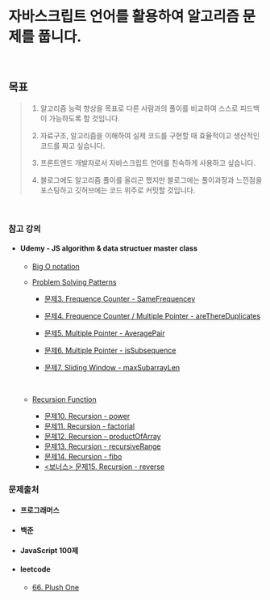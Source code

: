 # 자바스크립트 언어를 활용하여 알고리즘 문제를 풉니다.

<br>

## 목표

> 1. 알고리즘 능력 향상을 목표로 다른 사람과의 풀이를 비교하여 스스로 피드백이 가능하도록 할 것입니다.
>
> 2. 자료구조, 알고리즘을 이해하여 실제 코드를 구현할 때 효율적이고 생산적인 코드를 짜고 싶습니다.
>
> 3. 프론트엔드 개발자로서 자바스크립트 언어를 친숙하게 사용하고 싶습니다.
>
> 4. 블로그에도 알고리즘 풀이를 올리곤 했지만 블로그에는 풀이과정과 느낀점을 포스팅하고 깃허브에는 코드 위주로 커밋할 것입니다.

<br>

### 참고 강의

- #### Udemy - JS algorithm & data structuer master class

  - <a href='./udemy-algorithm&data-structure/bigO.md'>Big O notation</a>
  - <a href='./udemy-algorithm&data-structure/psPatterns.md'>Problem Solving Patterns</a>

    - <a href='./udemy-algorithm&data-structure/sameFrequency-my-answer.js'>문제3. Frequence Counter - SameFrequencey</a>
    - <a href='./udemy-algorithm&data-structure/areThereDuplicates-my-answer.js'>문제4. Frequence Counter / Multiple Pointer - areThereDuplicates</a>
    - <a href='./udemy-algorithm&data-structure/averagePair-my-answer.js'>문제5. Multiple Pointer - AveragePair</a>
    - <a href='./udemy-algorithm&data-structure/isSubsequence-my-answer.js'>문제6. Multiple Pointer - isSubsequence</a>
    - <a href='./udemy-algorithm&data-structure/maxSubarraySum-my-answer.js'>문제7. Sliding Window - maxSubarrayLen</a>

      <br>

  - <a href='./udemy-algorithm&data-structure/recursion/recursion.md'>Recursion Function</a>
    - <a href='./udemy-algorithm&data-structure/recursion/prac10_power.js'>문제10. Recursion - power</a>
    - <a href='./udemy-algorithm&data-structure/recursion/prac11_factorial.js'>문제11. Recursion - factorial</a>
    - <a href='./udemy-algorithm&data-structure/recursion/prac12_productOfArray.js'>문제12. Recursion - productOfArray</a>
    - <a href='./udemy-algorithm&data-structure/recursion/prac13_recursiveRange.js'>문제13. Recursion - recursiveRange</a>
    - <a href='./udemy-algorithm&data-structure/recursion/prac14_fib.js'>문제14. Recursion - fibo</a>
    - <a href='./udemy-algorithm&data-structure/recursion/prac15_reverse.js'><보너스> 문제15. Recursion - reverse</a>

### 문제출처

- #### 프로그래머스
- #### 백준
- #### JavaScript 100제
- #### leetcode
  - <a href='./leetcode/easy/66. PlusOne.md'>66. Plush One</a>
